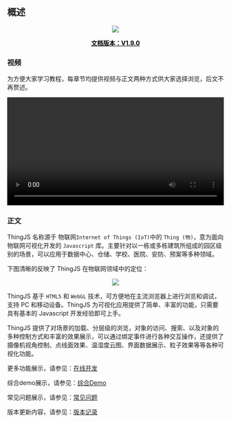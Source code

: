 
## 概述

<p style="text-align:center;"> <img src="/image/tu1.png" class="sign"></p>

<p style="text-align:center;font-weight: bold;">
<a href="19.VersionRecord/README.md" style="color:#000000;">文档版本：V1.9.0</a>
</p>

<div id="Video_Tutorial">

<h3>视频</h3>

<p>为方便大家学习教程，每章节均提供视频与正文两种方式供大家选择浏览，后文不再赘述。</p>

<video width="100%"  controls   onclick="playPause()"    id="video" type="video/mp4" controlsList="nodownload" disablePictureInPicture src="http://uinvcenter.oss-cn-beijing.aliyuncs.com/DOCvideo/1.%E6%A6%82%E8%BF%B0.mp4" type="video/mp4" >
</video></div>

<script>
 function getCookie(name) {
            var strcookie = document.cookie;//获取cookie
            var arrcookie = strcookie.split(';');
            for(var i = 0; i< arrcookie.length;i++)
            var arr = arrcookie[i].split("=");
            if(arr[0] == name){
                return arr[1];
            }
            return "";
    }
    var myVideo = document.getElementById("video");
    var tokencookie =  getCookie('token');
    myVideo.addEventListener('play',function(){
        consoel.log(111)
        console.log(tokencookie);
        if(tokencookie != null ){
            // if(myVideo.paused){
                    myVideo.play();
                    console.log('你已经登陆了!')
            // }
        }else{
            console.log('你需要登录奥!')
        }
    });
</script>
### 正文

ThingJS 名称源于 物联网`Internet of Things (IoT)`中的 `Thing (物)`，意为面向物联网可视化开发的 `Javascript` 库。主要针对以一栋或多栋建筑所组成的园区级别的场景，可以应用于数据中心、仓储、学校、医院、安防、预案等多种领域。

下图清晰的反映了 ThingJS 在物联网领域中的定位：

<p style="text-align:center;"> <img src="image/procedure.png"></p>

ThingJS 基于 `HTML5` 和 `WebGL` 技术，可方便地在主流浏览器上进行浏览和调试，支持 PC 和移动设备。ThingJS 为可视化应用提供了简单、丰富的功能，只需要具有基本的 Javascript 开发经验即可上手。

ThingJS 提供了对场景的加载、分层级的浏览，对象的访问、搜索、以及对象的多种控制方式和丰富的效果展示，可以通过绑定事件进行各种交互操作，还提供了摄像机视角控制、点线面效果、温湿度云图、界面数据展示、粒子效果等等各种可视化功能。

更多功能展示，请参见：[在线开发](http://www.thingjs.com/guide/?m=sample)

综合demo展示，请参见：[综合Demo](http://www.thingjs.com/guide/?m=demo)

常见问题展示，请参见：[常见问题](16.CommonProblem/README.md)

版本更新内容，请参见：[版本记录](19.VersionRecord/README.md)

